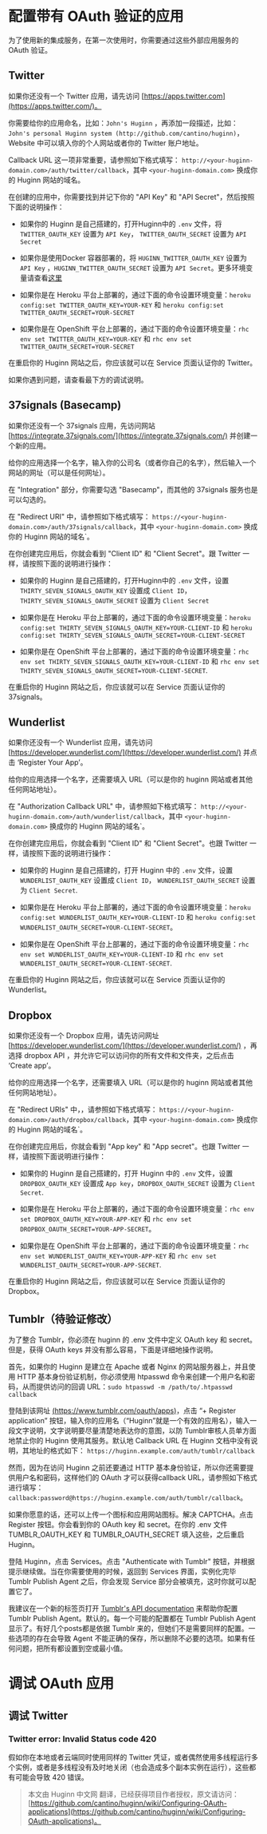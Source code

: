 # 配置带有 OAuth 验证的应用

为了使用新的集成服务，在第一次使用时，你需要通过这些外部应用服务的 OAuth 验证。

## Twitter

如果你还没有一个 Twitter 应用，请先访问 [https://apps.twitter.com](https://apps.twitter.com/)。

你需要给你的应用命名，比如：`John's Huginn` ，再添加一段描述，比如：
`John's personal Huginn system (http://github.com/cantino/huginn)`， Website 中可以填入你的个人网站或者你的 Twitter 账户地址。

Callback URL 这一项非常重要，请参照如下格式填写： `http://<your-huginn-domain.com>/auth/twitter/callback`，其中 `<your-huginn-domain.com>` 换成你的 Huginn 网站的域名。

在创建的应用中，你需要找到并记下你的 "API Key" 和 "API Secret"，然后按照下面的说明操作：

* 如果你的 Huginn 是自己搭建的，打开Huginn中的 `.env` 文件，将 `TWITTER_OAUTH_KEY` 设置为 `API Key`， `TWITTER_OAUTH_SECRET` 设置为 `API Secret`

* 如果你是使用Docker 容器部署的，将 `HUGINN_TWITTER_OAUTH_KEY` 设置为 `API Key` ，`HUGINN_TWITTER_OAUTH_SECRET` 设置为 `API Secret`。更多环境变量请查看[这里](https://hub.docker.com/r/cantino/huginn/)

* 如果你是在 Heroku 平台上部署的，通过下面的命令设置环境变量：`heroku config:set TWITTER_OAUTH_KEY=YOUR-KEY` 和 `heroku config:set TWITTER_OAUTH_SECRET=YOUR-SECRET`

* 如果你是在 OpenShift 平台上部署的，通过下面的命令设置环境变量：`rhc env set TWITTER_OAUTH_KEY=YOUR-KEY` 和 `rhc env set TWITTER_OAUTH_SECRET=YOUR-SECRET`

在重启你的 Huginn 网站之后，你应该就可以在 Service 页面认证你的 Twitter。

如果你遇到问题，请查看最下方的调试说明。

## 37signals (Basecamp)

如果你还没有一个 37signals 应用，先访问网站 [https://integrate.37signals.com/](https://integrate.37signals.com/) 并创建一个新的应用。

给你的应用选择一个名字，输入你的公司名（或者你自己的名字），然后输入一个网站的网址（可以是任何网址）。

在 "Integration" 部分，你需要勾选 "Basecamp"，而其他的 37signals 服务也是可以勾选的。

在 "Redirect URI" 中，请参照如下格式填写： `https://<your-huginn-domain.com>/auth/37signals/callback`，其中 `<your-huginn-domain.com>` 换成你的 Huginn 网站的域名`。

在你创建完应用后，你就会看到 "Client ID" 和 "Client Secret"。跟 Twitter 一样，请按照下面的说明进行操作：

* 如果你的 Huginn 是自己搭建的，打开Huginn中的 `.env` 文件，设置 `THIRTY_SEVEN_SIGNALS_OAUTH_KEY` 设置成 `Client ID`， `THIRTY_SEVEN_SIGNALS_OAUTH_SECRET` 设置为 `Client Secret`

* 如果你是在 Heroku 平台上部署的，通过下面的命令设置环境变量：`heroku config:set THIRTY_SEVEN_SIGNALS_OAUTH_KEY=YOUR-CLIENT-ID` 和 `heroku config:set THIRTY_SEVEN_SIGNALS_OAUTH_SECRET=YOUR-CLIENT-SECRET`

* 如果你是在 OpenShift 平台上部署的，通过下面的命令设置环境变量：`rhc env set THIRTY_SEVEN_SIGNALS_OAUTH_KEY=YOUR-CLIENT-ID` 和 `rhc env set THIRTY_SEVEN_SIGNALS_OAUTH_SECRET=YOUR-CLIENT-SECRET`.

在重启你的 Huginn 网站之后，你应该就可以在 Service 页面认证你的 37signals。

## Wunderlist

如果你还没有一个 Wunderlist 应用，请先访问 [https://developer.wunderlist.com/](https://developer.wunderlist.com/) 并点击 ‘Register Your App’。

给你的应用选择一个名字，还需要填入 URL（可以是你的 huginn 网站或者其他任何网站地址）。

在 "Authorization Callback URL" 中，请参照如下格式填写： `http://<your-huginn-domain.com>/auth/wunderlist/callback`，其中 `<your-huginn-domain.com>` 换成你的 Huginn 网站的域名`。

在你创建完应用后，你就会看到 "Client ID" 和 "Client Secret"。也跟 Twitter 一样，请按照下面的说明进行操作：

* 如果你的 Huginn 是自己搭建的，打开 Huginn 中的 `.env` 文件，设置 `WUNDERLIST_OAUTH_KEY` 设置成 `Client ID`， `WUNDERLIST_OAUTH_SECRET` 设置为 `Client Secret`.

* 如果你是在 Heroku 平台上部署的，通过下面的命令设置环境变量：`heroku config:set WUNDERLIST_OAUTH_KEY=YOUR-CLIENT-ID` 和 `heroku config:set WUNDERLIST_OAUTH_SECRET=YOUR-CLIENT-SECRET`。

* 如果你是在 OpenShift 平台上部署的，通过下面的命令设置环境变量：`rhc env set WUNDERLIST_OAUTH_KEY=YOUR-CLIENT-ID` 和 `rhc env set WUNDERLIST_OAUTH_SECRET=YOUR-CLIENT-SECRET`.

在重启你的 Huginn 网站之后，你应该就可以在 Service 页面认证你的 Wunderlist。

## Dropbox

如果你还没有一个 Dropbox 应用，请先访问网址 [https://developer.wunderlist.com/](https://developer.wunderlist.com/) ，再选择 dropbox API ，并允许它可以访问你的所有文件和文件夹，之后点击 ‘Create app’。

给你的应用选择一个名字，还需要填入 URL（可以是你的 huginn 网站或者其他任何网站地址）。

在 "Redirect URIs" 中，，请参照如下格式填写： `https://<your-huginn-domain.com>/auth/dropbox/callback`，其中 `<your-huginn-domain.com>` 换成你的 Huginn 网站的域名`。

在你创建完应用后，你就会看到 "App key" 和 "App secret"。也跟 Twitter 一样，请按照下面说明进行操作：

* 如果你的 Huginn 是自己搭建的，打开 Huginn 中的 `.env` 文件，设置 `DROPBOX_OAUTH_KEY` 设置成 `App key`，`DROPBOX_OAUTH_SECRET` 设置为 `Client Secret`.

* 如果你是在 Heroku 平台上部署的，通过下面的命令设置环境变量：`rhc env set DROPBOX_OAUTH_KEY=YOUR-APP-KEY` 和 `rhc env set DROPBOX_OAUTH_SECRET=YOUR-APP-SECRET`。

* 如果你是在 OpenShift 平台上部署的，通过下面的命令设置环境变量：`rhc env set WUNDERLIST_OAUTH_KEY=YOUR-APP-KEY` 和 `rhc env set WUNDERLIST_OAUTH_SECRET=YOUR-APP-SECRET`.

在重启你的 Huginn 网站之后，你应该就可以在 Service 页面认证你的 Dropbox。

## Tumblr（待验证修改）

为了整合 Tumblr，你必须在 huginn 的 .env 文件中定义 OAuth key 和 secret。但是，获得 OAuth keys 并没有那么容易，下面是详细地操作说明。

首先，如果你的 Huginn 是建立在 Apache 或者 Nginx 的网站服务器上，并且使用 HTTP 基本身份验证机制，你必须使用 htpasswd 命令来创建一个用户名和密码，从而提供访问的回调 URL：`sudo htpasswd -m /path/to/.htpasswd callback`

登陆到该网址 [(https://www.tumblr.com/oauth/apps)](https://www.tumblr.com/oauth/apps)，点击 “+ Register application” 按钮，输入你的应用名（“Huginn”就是一个有效的应用名），输入一段文字说明，文字说明要尽量清楚地表达你的意图，以防 Tumblr审核人员单方面地禁止你的 Huginn 使用其服务。默认地 Callback URL 在 Huginn 文档中没有说明，其地址的格式如下： `https://huginn.example.com/auth/tumblr/callback`

然而，因为在访问 Huginn 之前还要通过 HTTP 基本身份验证，所以你还需要提供用户名和密码，这样他们的 OAuth 才可以获得callback URL，请参照如下格式进行填写：`callback:password@https://huginn.example.com/auth/tumblr/callback`。

如果你愿意的话，还可以上传一个图标和应用网站图标。解决 CAPTCHA。点击 Register 按钮。你会看到你的 OAuth key 和 secret。在你的 .env 文件 TUMBLR_OAUTH_KEY 和 TUMBLR_OAUTH_SECRET 填入这些，之后重启 Huginn。

登陆 Huginn，点击 Services。点击 "Authenticate with Tumblr" 按钮，并根据提示继续做。当在你需要使用的时候，返回到 Services 界面，实例化完毕 Tumblr Publish Agent 之后，你会发现 Service 部分会被填充，这时你就可以配置它了。

我建议在一个新的标签页打开 [Tumblr's API documentation](https://www.tumblr.com/docs/en/api/v2#posting) 来帮助你配置 Tumblr Publish Agent。默认的。每一个可能的配置都在 Tumblr Publish Agent 显示了。有好几个posts都是依据 Tumblr 来的，但她们不是需要同样的配置。一些选项的存在会导致 Agent 不能正确的保存，所以删除不必要的选项。如果有任何问题，把所有都设置到空或最小值。

# 调试 OAuth 应用

## 调试 Twitter

### Twitter error: Invalid Status code 420

假如你在本地或者云端同时使用同样的 Twitter 凭证，或者偶然使用多线程运行多个实例，或者是多线程没有及时地关闭（也会造成多个副本实例在运行），这些都有可能会导致 420 错误。

> 本文由 Huginn 中文网 翻译，已经获得项目作者授权，原文请访问：[https://github.com/cantino/huginn/wiki/Configuring-OAuth-applications](https://github.com/cantino/huginn/wiki/Configuring-OAuth-applications)。


